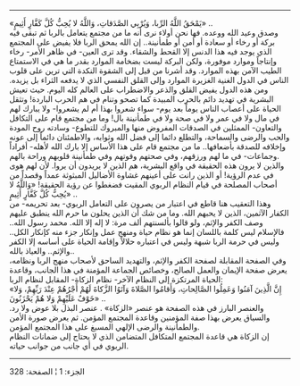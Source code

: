 ------------------------------------------------------------------------

«يَمْحَقُ اللَّهُ الرِّبا، وَيُرْبِي الصَّدَقاتِ، وَاللَّهُ لا يُحِبُّ كُلَّ كَفَّارٍ أَثِيمٍ» ..  
وصدق وعيد الله ووعده. فها نحن أولاء نرى أنه ما من مجتمع يتعامل بالربا ثم
تبقى فيه بركة أو رخاء أو سعادة أو أمن أو طمأنينة.. إن الله يمحق الربا
فلا يفيض على المجتمع الذي يوجد فيه هذا الدنس إلا القحط والشقاء. وقد ترى
العين- في ظاهر الأمر- رخاء وإنتاجاً وموارد موفورة، ولكن البركة ليست
بضخامة الموارد بقدر ما هي في الاستمتاع الطيب الآمن بهذه الموارد. وقد
أشرنا من قبل إلى الشقوة النكدة التي ترين على قلوب الناس في الدول الغنية
الغزيرة الموارد وإلى القلق النفسي الذي لا يدفعه الثراء بل يزيده. ومن هذه
الدول يفيض القلق والذعر والاضطراب على العالم كله اليوم. حيث تعيش البشرية
في تهديد دائم بالحرب المبيدة كما تصحو وتنام في هم الحرب الباردة! وتثقل
الحياة على أعصاب الناس يوماً بعد يوم- سواء شعروا بهذا أم لم يشعروا- ولا
يبارك لهم في مال ولا في عمر ولا في صحة ولا في طمأنينة بال! وما من مجتمع
قام على التكافل والتعاون- الممثلين في الصدقات المفروض منها والمبروك
للتطوع- وسادته روح المودة والحب والرضى والسماحة، والتطلع دائما إلى فضل
الله وثوابه، والاطمئنان دائماً إلى عونه وإخلافه للصدقة بأضعافها.. ما من
مجتمع قام على هذا الأساس إلا بارك الله لأهله- أفراداً وجماعات- في ما لهم
ورزقهم، وفي صحتهم وقوتهم وفي طمأنينة قلوبهم وراحة بالهم.  
والذين لا يرون هذه الحقيقة في واقع البشرية، هم الذين لا يريدون أن يروا.
لأن لهم هوى في عدم الرؤية! أو الذين رانت على أعينهم غشاوة الأضاليل
المبثوثة عمداً وقصداً من أصحاب المصلحة في قيام النظام الربوي المقيت فضغطوا
عن رؤية الحقيقة! «وَاللَّهُ لا يُحِبُّ كُلَّ كَفَّارٍ أَثِيمٍ» ..  
وهذا التعقيب هنا قاطع في اعتبار من يصرون على التعامل الربوي- بعد تحريمه-
من الكفار الآثمين، الذين لا يحبهم الله. وما من شك أن الذين يحلون ما حرم
الله ينطبق عليهم وصف الكفر والإثم، ولو قالوا بألسنتهم ألف مرة: لا إله
إلا الله. محمد رسول الله.. فالإسلام ليس كلمة باللسان إنما هو نظام حياة
ومنهج عمل وإنكار جزء منه كإنكار الكل.. وليس في حرمة الربا شبهة وليس في
اعتباره حلالاً وإقامة الحياة على أساسه إلا الكفر والإثم.. والعياذ
بالله..  
وفي الصفحة المقابلة لصفحة الكفر والإثم، والتهديد الساحق لأصحاب منهج
الربا ونظامه، يعرض صفحة الإيمان والعمل الصالح، وخصائص الجماعة المؤمنة في
هذا الجانب، وقاعدة الحياة المرتكزة إلى النظام الآخر- نظام الزكاة-
المقابل لنظام الربا:  
«إِنَّ الَّذِينَ آمَنُوا وَعَمِلُوا الصَّالِحاتِ، وَأَقامُوا الصَّلاةَ وَآتَوُا الزَّكاةَ لَهُمْ أَجْرُهُمْ
عِنْدَ رَبِّهِمْ، وَلا خَوْفٌ عَلَيْهِمْ وَلا هُمْ يَحْزَنُونَ» ..  
والعنصر البارز في هذه الصفحة هو عنصر «الزكاة» . عنصر البذل بلا عوض ولا
رد. والسياق يعرض بهذا صفة المؤمنين وقاعدة المجتمع المؤمن. ثم يعرض صورة
الأمن والطمأنينة والرضى الإلهي المسبغ على هذا المجتمع المؤمن.  
إن الزكاة هي قاعدة المجتمع المتكافل المتضامن الذي لا يحتاج إلى ضمانات
النظام الربوي في أي جانب من جوانب حياته.

------------------------------------------------------------------------

الجزء: 1 ¦ الصفحة: 328
